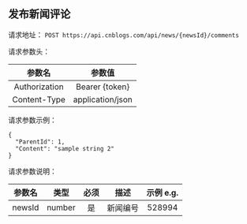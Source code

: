 ## 发布新闻评论

请求地址：
`POST https://api.cnblogs.com/api/news/{newsId}/comments`



请求参数头：


|参数名|参数值|
|:---:|:---:|
|Authorization|Bearer {token}|
|Content-Type|application/json|

请求参数示例：
```
{
  "ParentId": 1,
  "Content": "sample string 2"
}
```

请求参数说明：

|参数名|类型|必须|描述|示例 e.g.|
|:---:|:---:|:---:|:---:|:---:|
|newsId|number|是|新闻编号|528994|



